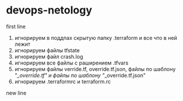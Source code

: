 # devops-netology
first line
1. игнорируем в поддпах скрытую папку .terraform и все что в ней лежит
2. игнорируем файлы tfstate
3. игнорируем файл crash.log
4. игнорируем все файлы с раширением .tfvars
5. игнорируем файлы verride.tf, override.tf.json, файлы по шаблону "*_override.tf" и файлы по шаблону "*_override.tf.json"
6. игнорируем .terraformrc и terraform.rc

new line